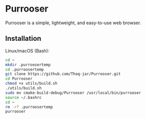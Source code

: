 # Purrooser

Purrooser is a simple, lightweight, and easy-to-use web browser.

## Installation
Linux/macOS (Bash):
```bash
cd ~
mkdir .purroosertemp
cd .purroosertemp
git clone https://github.com/Thoq-jar/Purrooser.git
cd Purrooser
chmod +x utils/build.sh
./utils/build.sh
sudo mv cmake-build-debug/Purrooser /usr/local/bin/purrooser
source ~/.bashrc
cd ~
rm -rf .purroosertemp
purrooser
```